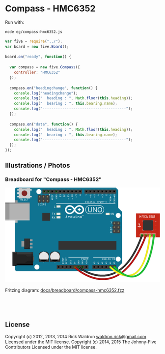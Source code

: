<!--remove-start-->

# Compass - HMC6352



Run with:
```bash
node eg/compass-hmc6352.js
```

<!--remove-end-->

```javascript
var five = require("../");
var board = new five.Board();

board.on("ready", function() {

  var compass = new five.Compass({
    controller: "HMC6352"
  });

  compass.on("headingchange", function() {
    console.log("headingchange");
    console.log("  heading : ", Math.floor(this.heading));
    console.log("  bearing : ", this.bearing.name);
    console.log("--------------------------------------");
  });

  compass.on("data", function() {
    console.log("  heading : ", Math.floor(this.heading));
    console.log("  bearing : ", this.bearing.name);
    console.log("--------------------------------------");
  });
});

```


## Illustrations / Photos


### Breadboard for "Compass - HMC6352"



![docs/breadboard/compass-hmc6352.png](breadboard/compass-hmc6352.png)<br>

Fritzing diagram: [docs/breadboard/compass-hmc6352.fzz](breadboard/compass-hmc6352.fzz)

&nbsp;





&nbsp;

<!--remove-start-->

## License
Copyright (c) 2012, 2013, 2014 Rick Waldron <waldron.rick@gmail.com>
Licensed under the MIT license.
Copyright (c) 2014, 2015 The Johnny-Five Contributors
Licensed under the MIT license.

<!--remove-end-->
